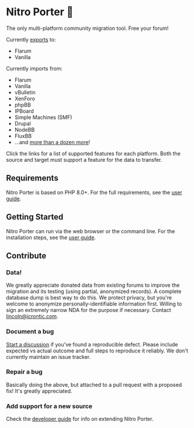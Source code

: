 Nitro Porter 🚀
==============

The only multi-platform community migration tool. Free your forum!

Currently [exports](https://nitroporter.org/targets) to: 
* Flarum
* Vanilla

Currently imports from:
* Flarum
* Vanilla
* vBulletin
* XenForo
* phpBB
* IPBoard
* Simple Machines (SMF)
* Drupal
* NodeBB
* FluxBB
* ...and [more than a dozen more](https://nitroporter.org/sources)!

Click the links for a list of supported features for each platform. Both the source and target must support a feature for the data to transfer.


## Requirements

Nitro Porter is based on PHP 8.0+. For the full requirements, see the [user guide](https://nitroporter.org/guide).


## Getting Started

Nitro Porter can run via the web browser or the command line. For the installation steps, see the [user guide](https://nitroporter.org/guide).


## Contribute

### Data!

We greatly appreciate donated data from existing forums to improve the migration and its testing (using partial, anonymized records). A complete database dump is best way to do this. We protect privacy, but you're welcome to anonymize personally-identifiable information first. Willing to sign an extremely narrow NDA for the purpose if necessary. Contact lincoln@icrontic.com.

### Document a bug

[Start a discussion](https://github.com/linc/nitro-porter/discussions/new) if you've found a reproducible defect. Please include expected vs actual outcome and full steps to reproduce it reliably. We don't currently maintain an issue tracker.

### Repair a bug

Basically doing the above, but attached to a pull request with a proposed fix! It's greatly appreciated.

### Add support for a new source

Check the [developer guide](https://nitroporter.org/develop) for info on extending Nitro Porter.
